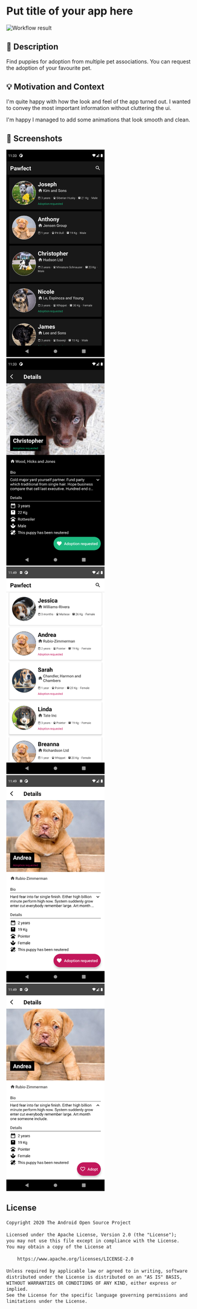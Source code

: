 # Put title of your app here

![Workflow result](https://github.com/fgoncalves/sepia/workflows/Check/badge.svg)


## :scroll: Description

Find puppies for adoption from multiple pet associations. You can request the adoption of your favourite pet.


## :bulb: Motivation and Context

I'm quite happy with how the look and feel of the app turned out. I wanted to convey the most important information without cluttering the ui.

I'm happy I managed to add some animations that look smooth and clean.


## :camera_flash: Screenshots
<!-- You can add more screenshots here if you like -->
<img src="/results/screenshot_1.png" width="260">&emsp;<img src="/results/screenshot_2.png" width="260">&emsp;<img src="/results/screenshot_3.png" width="260">&emsp;<img src="/results/screenshot_4.png" width="260">&emsp;<img src="/results/screenshot_5.png" width="260">

## License
```
Copyright 2020 The Android Open Source Project

Licensed under the Apache License, Version 2.0 (the "License");
you may not use this file except in compliance with the License.
You may obtain a copy of the License at

    https://www.apache.org/licenses/LICENSE-2.0

Unless required by applicable law or agreed to in writing, software
distributed under the License is distributed on an "AS IS" BASIS,
WITHOUT WARRANTIES OR CONDITIONS OF ANY KIND, either express or implied.
See the License for the specific language governing permissions and
limitations under the License.
```